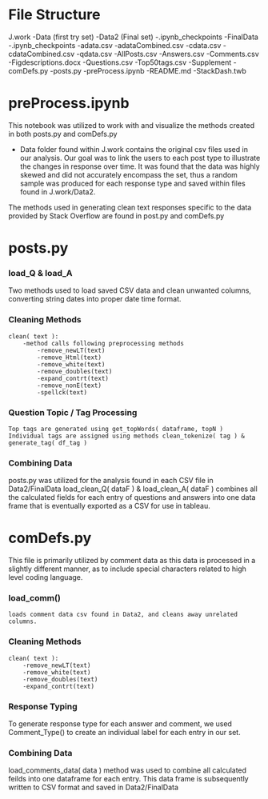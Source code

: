 # File Structure

J.work
    -Data (first try set)
    -Data2 (Final set)
        -.ipynb_checkpoints
        -FinalData
            -.ipynb_checkpoints
            -adata.csv
            -adataCombined.csv
            -cdata.csv
            -cdataCombined.csv
            -qdata.csv
        -AllPosts.csv
        -Answers.csv
        -Comments.csv
        -Figdescriptions.docx
        -Questions.csv
        -Top50tags.csv
    -Supplement
    -comDefs.py
    -posts.py
    -preProcess.ipynb
    -README.md
    -StackDash.twb
# preProcess.ipynb

This notebook was utilized to work with and visualize the methods created in both posts.py and comDefs.py

  * Data folder found within J.work contains the original csv files used in our analysis. Our goal was to link the users to each post type to illustrate the changes in response over time. It was found that the data was highly skewed and did not accurately encompass the set, thus a random sample was produced for each response type and saved within files found in J.work/Data2.

The methods used in generating clean text responses specific to the data provided by Stack Overflow are found in post.py and comDefs.py

# posts.py

### load_Q & load_A 
Two methods used to load saved CSV data and clean unwanted columns, converting string dates into proper date time format.

### Cleaning Methods
    clean( text ): 
        -method calls following preprocessing methods
            -remove_newLT(text)
            -remove_Html(text)
            -remove_white(text)
            -remove_doubles(text)
            -expand_contrt(text)
            -remove_nonE(text)
            -spellck(text)

### Question Topic / Tag Processing
    Top tags are generated using get_topWords( dataframe, topN )
    Individual tags are assigned using methods clean_tokenize( tag ) & generate_tag( df_tag )


### Combining Data
posts.py was utilized for the analysis found in each CSV file in Data2/FinalData 
    load_clean_Q( dataF ) & load_clean_A( dataF ) combines all the calculated fields for each entry of questions and answers into one data frame that is eventually exported as a CSV for use in tableau. 




# comDefs.py 
This file is primarily utilized by comment data as this data is processed in a slightly different manner, as to include special characters related to high level coding language. 

### load_comm()
    loads comment data csv found in Data2, and cleans away unrelated columns. 
### Cleaning Methods
    clean( text ):
        -remove_newLT(text)
        -remove_white(text)
        -remove_doubles(text)
        -expand_contrt(text)


### Response Typing 

To generate response type for each answer and comment, we used Comment_Type() to create an individual label for each entry in our set. 

### Combining Data
load_comments_data( data ) method was used to combine all calculated feilds into one dataframe for each entry. This data frame is subsequently written to CSV format and saved in Data2/FinalData